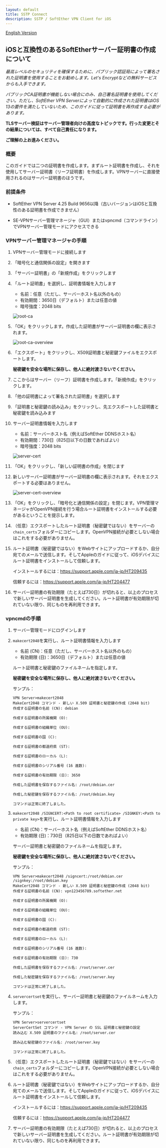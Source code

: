 ```yaml
---
layout: default
title: SSTP Connect
description: SSTP / SoftEther VPN Client for iOS
---
```


[English Version](sevpn-cert.html)

## iOSと互換性のあるSoftEtherサーバー証明書の作成について

*最高レベルのセキュリティを確保するために、パブリック認証局によって署名された証明書を使用することをお勧めします。Let's Encryptなどの無料サービスからも入手できます。*

*パブリックCA証明書が機能しない場合にのみ、自己署名証明書を使用してください。ただし、SoftEther VPN Serverによって自動的に作成された証明書はiOS 13の要件を満たしていないため、このガイドに従って証明書を再作成する必要があります。*

**TLSサーバー検証はサーバー管理者向けの高度なトピックです。行った変更とその結果については、すべて自己責任になります。**

**ご理解の上お進みください。**

### 概要

このガイドでは二つの証明書を作成します。まずルート証明書を作成し、それを使用してサーバー証明書（リーフ証明書）を作成します。VPNサーバーに直接使用されるのはサーバー証明書のほうです。

### 前提条件

- SoftEther VPN Server 4.25 Build 9656以降（古いバージョンはiOSと互換性のある証明書を作成できません）

- SE-VPNサーバー管理マネージャ（GUI）またはvpncmd（コマンドライン）でVPNサーバー管理モードにアクセスできる

### VPNサーバー管理マネージャの手順

1. VPNサーバー管理モードに接続します

1. 「暗号化と通信関係の設定」を開きます

1. 「サーバー証明書」の「新規作成」をクリックします

1. 「ルート証明書」を選択し、証明書情報を入力します

    - 名前：任意（ただし、サーバーホスト名以外のもの）
    - 有効期間：3650日（デフォルト）または任意の値
    - 暗号強度：2048 bits

    ![root-ca](https://user-images.githubusercontent.com/54519668/116781285-81982880-aab4-11eb-825d-a8038fa9eedd.JPG)

1. 「OK」をクリックします。作成した証明書がサーバー証明書の欄に表示されます。

    ![root-ca-overview](https://user-images.githubusercontent.com/54519668/116781287-8361ec00-aab4-11eb-9130-f9574d437dc2.JPG)

1. 「エクスポート」をクリックし、X509証明書と秘密鍵ファイルをエクスポートします。

    **秘密鍵を安全な場所に保存し、他人に絶対渡さないでください。**

1. ここからはサーバー（リーフ）証明書を作成します。「新規作成」をクリックします。

1. 「他の証明書によって署名された証明書」を選択します

1. 「証明書と秘密鍵の読み込み」をクリックし、先エクスポートした証明書と秘密鍵を読み込みます

1. サーバー証明書情報を入力します

    - 名前：サーバーホスト名（例えばSoftEther DDNSホスト名）
    - 有効期間：730日（825日以下の日数であればよい）
    - 暗号強度：2048 bits

    ![server-cert](https://user-images.githubusercontent.com/54519668/116781290-852baf80-aab4-11eb-9011-a7569b057627.JPG)

1. 「OK」をクリックし、「新しい証明書の作成」を閉じます

1. 新しいサーバー証明書がサーバー証明書の欄に表示されます。それをエクスポートする必要はありません。

    ![server-cert-overview](https://user-images.githubusercontent.com/54519668/116781291-865cdc80-aab4-11eb-9352-0d6738009289.JPG)

1. 「OK」をクリックし、「暗号化と通信関係の設定」を閉じます。VPN管理マネージャがOpenVPN接続を行う場合ルート証明書をインストールする必要があるということを提示します。

1. （任意）エクスポートしたルート証明書（秘密鍵ではない）をサーバーの`chain_certs`フォルダーにコピーします。OpenVPN接続が必要としない場合はこれをする必要がありません。

1. ルート証明書（秘密鍵ではない）をWebサイトにアップロードするか、自分宛てのメールで送信します。そしてAppleのガイドに従って、iOSデバイスにルート証明書をインストールして信頼します。

    インストールするには：https://support.apple.com/ja-jp/HT209435

    信頼するには：https://support.apple.com/ja-jp/HT204477

1. サーバー証明書の有効期限（たとえば730日）が切れると、以上のプロセスで新しいサーバー証明書を生成してください。ルート証明書が有効期限が切れていない限り、同じものを再利用できます。

### vpncmdの手順

1. サーバー管理モードにログインします

1. `makecert2048`を実行し、ルート証明書情報を入力します

    - 名前 (CN)：任意（ただし、サーバーホスト名以外のもの）
    - 有効期限 (日)：3650日（デフォルト）または任意の値

    ルート証明書と秘密鍵のファイルネームを指定します。

    **秘密鍵を安全な場所に保存し、他人に絶対渡さないでください。**

    サンプル：

    ```
    VPN Server>makecert2048
    MakeCert2048 コマンド - 新しい X.509 証明書と秘密鍵の作成 (2048 bit)
    作成する証明書の名前 (CN): debian

    作成する証明書の所属機関 (O):

    作成する証明書の組織単位 (OU):

    作成する証明書の国 (C):

    作成する証明書の都道府県 (ST):

    作成する証明書のローカル (L):

    作成する証明書のシリアル番号 (16 進数):

    作成する証明書の有効期限 (日): 3650

    作成した証明書を保存するファイル名: /root/debian.cer

    作成した秘密鍵を保存するファイル名: /root/debian.key

    コマンドは正常に終了しました。
    ```

1. `makecert2048 /SIGNCERT:<Path to root certificate> /SIGNKEY:<Path to private key>`を実行し、ルート証明書情報を入力します

    - 名前 (CN)：サーバーホスト名（例えばSoftEther DDNSホスト名）
    - 有効期限 (日)：730日（825日以下の日数であればよい）

    サーバー証明書と秘密鍵のファイルネームを指定します。

    **秘密鍵を安全な場所に保存し、他人に絶対渡さないでください。**

    サンプル：

    ```
    VPN Server>makecert2048 /signcert:/root/debian.cer /signkey:/root/debian.key
    MakeCert2048 コマンド - 新しい X.509 証明書と秘密鍵の作成 (2048 bit)
    作成する証明書の名前 (CN): vpn123456789.softether.net

    作成する証明書の所属機関 (O):

    作成する証明書の組織単位 (OU):

    作成する証明書の国 (C):

    作成する証明書の都道府県 (ST):

    作成する証明書のローカル (L):

    作成する証明書のシリアル番号 (16 進数):

    作成する証明書の有効期限 (日): 730

    作成した証明書を保存するファイル名: /root/server.cer

    作成した秘密鍵を保存するファイル名: /root/server.key

    コマンドは正常に終了しました。
    ```

1. `servercertset`を実行し、サーバー証明書と秘密鍵のファイルネームを入力します。

    サンプル：

    ```
    VPN Server>servercertset
    ServerCertSet コマンド - VPN Server の SSL 証明書と秘密鍵の設定
    読み込む X.509 証明書のファイル名: /root/server.cer

    読み込む秘密鍵のファイル名: /root/server.key

    コマンドは正常に終了しました。
    ```

1. （任意）エクスポートしたルート証明書（秘密鍵ではない）をサーバーの`chain_certs`フォルダーにコピーします。OpenVPN接続が必要としない場合はこれをする必要がありません。

1. ルート証明書（秘密鍵ではない）をWebサイトにアップロードするか、自分宛てのメールで送信します。そしてAppleのガイドに従って、iOSデバイスにルート証明書をインストールして信頼します。

    インストールするには：https://support.apple.com/ja-jp/HT209435

    信頼するには：https://support.apple.com/ja-jp/HT204477

1. サーバー証明書の有効期限（たとえば730日）が切れると、以上のプロセスで新しいサーバー証明書を生成してください。ルート証明書が有効期限が切れていない限り、同じものを再利用できます。
